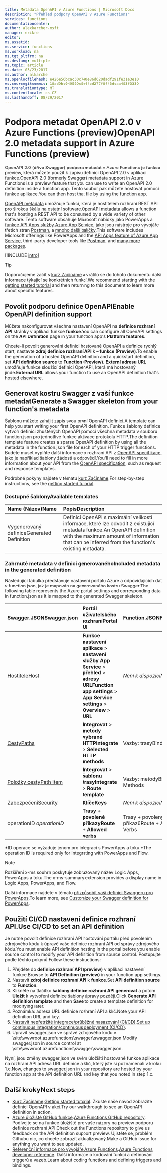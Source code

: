 ```yaml
---
title: Metadata OpenAPI v Azure Functions | Microsoft Docs
description: "Přehled podpory OpenAPI v Azure Functions"
services: functions
documentationcenter: 
author: alexkarcher-msft
manager: erikre
editor: 
ms.assetid: 
ms.service: functions
ms.workload: na
ms.tgt_pltfrm: na
ms.devlang: multiple
ms.topic: article
ms.date: 03/23/2017
ms.author: alkarche
ms.openlocfilehash: e426e56bcac30c740e86d620dadf291fe31e3e10
ms.sourcegitcommit: 18ad9bc049589c8e44ed277f8f43dcaa483f3339
ms.translationtype: MT
ms.contentlocale: cs-CZ
ms.lasthandoff: 08/29/2017
---
```

# <a name="openapi-20-metadata-support-in-azure-functions-preview"></a><span data-ttu-id="ecd11-103">Podpora metadat OpenAPI 2.0 v Azure Functions (preview)</span><span class="sxs-lookup"><span data-stu-id="ecd11-103">OpenAPI 2.0 metadata support in Azure Functions (preview)</span></span>
<span data-ttu-id="ecd11-104">OpenAPI 2.0 (dříve Swagger) podpora metadat v Azure Functions je funkce preview, která můžete použít k zápisu definici OpenAPI 2.0 v aplikaci funkce.</span><span class="sxs-lookup"><span data-stu-id="ecd11-104">OpenAPI 2.0 (formerly Swagger) metadata support in Azure Functions is a preview feature that you can use to write an OpenAPI 2.0 definition inside a function app.</span></span> <span data-ttu-id="ecd11-105">Tento soubor pak můžete hostovat pomocí funkce aplikace.</span><span class="sxs-lookup"><span data-stu-id="ecd11-105">You can then host that file by using the function app.</span></span>

<span data-ttu-id="ecd11-106">[OpenAPI metadata](http://swagger.io/) umožňuje funkci, která je hostitelem rozhraní REST API pro širokou škálu na ostatní software.</span><span class="sxs-lookup"><span data-stu-id="ecd11-106">[OpenAPI metadata](http://swagger.io/) allows a function that's hosting a REST API to be consumed by a wide variety of other software.</span></span> <span data-ttu-id="ecd11-107">Tento software obsahuje Microsoft nabídky jako PowerApps a [funkce API Apps služby Azure App Service](https://docs.microsoft.com/azure/app-service-api/app-service-api-dotnet-get-started#a-idcodegena-generate-client-code-for-the-data-tier), jako jsou nástroje pro vývojáře třetích stran [Postman](https://www.getpostman.com/docs/importing_swagger), a [mnoho další balíčky](http://swagger.io/tools/).</span><span class="sxs-lookup"><span data-stu-id="ecd11-107">This software includes Microsoft offerings like PowerApps and the [API Apps feature of Azure App Service](https://docs.microsoft.com/azure/app-service-api/app-service-api-dotnet-get-started#a-idcodegena-generate-client-code-for-the-data-tier), third-party developer tools like [Postman](https://www.getpostman.com/docs/importing_swagger), and [many more packages](http://swagger.io/tools/).</span></span>

[!INCLUDE [intro](../../includes/functions-bindings-intro.md)]

>[!TIP]
><span data-ttu-id="ecd11-108">Doporučujeme začít s [kurz Začínáme](./functions-api-definition-getting-started.md) a vrátilo se do tohoto dokumentu další informace týkající se konkrétních funkcí.</span><span class="sxs-lookup"><span data-stu-id="ecd11-108">We recommend starting with the [getting started tutorial](./functions-api-definition-getting-started.md) and then returning to this document to learn more about specific features.</span></span>

## <span data-ttu-id="ecd11-109"><a name="enable"></a>Povolit podporu definice OpenAPI</span><span class="sxs-lookup"><span data-stu-id="ecd11-109"><a name="enable"></a>Enable OpenAPI definition support</span></span>
<span data-ttu-id="ecd11-110">Můžete nakonfigurovat všechna nastavení OpenAPI na **definice rozhraní API** stránky v aplikaci funkce **funkce**.</span><span class="sxs-lookup"><span data-stu-id="ecd11-110">You can configure all OpenAPI settings on the **API Definition** page in your function app's **Platform features**.</span></span>

<span data-ttu-id="ecd11-111">Chcete-li povolit generování definici hostované OpenAPI a definice rychlý start, nastavte **zdroj definice rozhraní API** k **– funkce (Preview)**.</span><span class="sxs-lookup"><span data-stu-id="ecd11-111">To enable the generation of a hosted OpenAPI definition and a quickstart definition, set **API definition source** to **Function (Preview)**.</span></span> <span data-ttu-id="ecd11-112">**Externí adresu URL** umožňuje funkce sloužící definici OpenAPI, která má hostovaný jinde.</span><span class="sxs-lookup"><span data-stu-id="ecd11-112">**External URL** allows your function to use an OpenAPI definition that's hosted elsewhere.</span></span>

## <span data-ttu-id="ecd11-113"><a name="generate-definition"></a>Generovat kostru Swagger z vaší funkce metadat</span><span class="sxs-lookup"><span data-stu-id="ecd11-113"><a name="generate-definition"></a>Generate a Swagger skeleton from your function's metadata</span></span>
<span data-ttu-id="ecd11-114">Šablonu můžete zahájit zápis svou první OpenAPI definici.</span><span class="sxs-lookup"><span data-stu-id="ecd11-114">A template can help you start writing your first OpenAPI definition.</span></span> <span data-ttu-id="ecd11-115">Funkce šablony definice vytvoří definici zhuštěných OpenAPI pomocí všechna metadata v souboru function.json pro jednotlivé funkce aktivace protokolu HTTP.</span><span class="sxs-lookup"><span data-stu-id="ecd11-115">The definition template feature creates a sparse OpenAPI definition by using all the metadata in the function.json file for each of your HTTP trigger functions.</span></span> <span data-ttu-id="ecd11-116">Budete muset vyplňte další informace o rozhraní API z [OpenAPI specifikace](http://swagger.io/specification/), jako je například šablony žádostí a odpovědí.</span><span class="sxs-lookup"><span data-stu-id="ecd11-116">You'll need to fill in more information about your API from the [OpenAPI specification](http://swagger.io/specification/), such as request and response templates.</span></span>

<span data-ttu-id="ecd11-117">Podrobné pokyny najdete v tématu [kurz Začínáme](./functions-api-definition-getting-started.md).</span><span class="sxs-lookup"><span data-stu-id="ecd11-117">For step-by-step instructions, see the [getting started tutorial](./functions-api-definition-getting-started.md).</span></span>

### <span data-ttu-id="ecd11-118"><a name="templates"></a>Dostupné šablony</span><span class="sxs-lookup"><span data-stu-id="ecd11-118"><a name="templates"></a>Available templates</span></span>

|<span data-ttu-id="ecd11-119">Name (Název)</span><span class="sxs-lookup"><span data-stu-id="ecd11-119">Name</span></span>| <span data-ttu-id="ecd11-120">Popis</span><span class="sxs-lookup"><span data-stu-id="ecd11-120">Description</span></span> |
|:-----|:-----|
|<span data-ttu-id="ecd11-121">Vygenerovaný definice</span><span class="sxs-lookup"><span data-stu-id="ecd11-121">Generated Definition</span></span>|<span data-ttu-id="ecd11-122">Definici OpenAPI s maximální velikostí informace, které lze odvodit z existující metadata funkce.</span><span class="sxs-lookup"><span data-stu-id="ecd11-122">An OpenAPI definition with the maximum amount of information that can be inferred from the function's existing metadata.</span></span>|

### <span data-ttu-id="ecd11-123"><a name="quickstart-details"></a>Zahrnuté metadata v definici generovaného</span><span class="sxs-lookup"><span data-stu-id="ecd11-123"><a name="quickstart-details"></a>Included metadata in the generated definition</span></span>

<span data-ttu-id="ecd11-124">Následující tabulka představuje nastavení portálu Azure a odpovídajících dat v function.json, jak je mapován na generovaného kostru Swagger.</span><span class="sxs-lookup"><span data-stu-id="ecd11-124">The following table represents the Azure portal settings and corresponding data in function.json as it is mapped to the generated Swagger skeleton.</span></span>

|<span data-ttu-id="ecd11-125">Swagger.JSON</span><span class="sxs-lookup"><span data-stu-id="ecd11-125">Swagger.json</span></span>|<span data-ttu-id="ecd11-126">Portál uživatelského rozhraní</span><span class="sxs-lookup"><span data-stu-id="ecd11-126">Portal UI</span></span>|<span data-ttu-id="ecd11-127">Function.JSON</span><span class="sxs-lookup"><span data-stu-id="ecd11-127">Function.json</span></span>|
|:----|:-----|:-----|
|[<span data-ttu-id="ecd11-128">Hostitele</span><span class="sxs-lookup"><span data-stu-id="ecd11-128">Host</span></span>](http://swagger.io/specification/#fixed-fields-15)|<span data-ttu-id="ecd11-129">**Funkce nastavení aplikace** > **nastavení služby App Service** > **přehled** > **adresy URL**</span><span class="sxs-lookup"><span data-stu-id="ecd11-129">**Function app settings** > **App Service settings** > **Overview** > **URL**</span></span>|<span data-ttu-id="ecd11-130">*Není k dispozici*</span><span class="sxs-lookup"><span data-stu-id="ecd11-130">*Not present*</span></span>
|[<span data-ttu-id="ecd11-131">Cesty</span><span class="sxs-lookup"><span data-stu-id="ecd11-131">Paths</span></span>](http://swagger.io/specification/#paths-object-29)|<span data-ttu-id="ecd11-132">**Integrovat** > **metody vybrané HTTP**</span><span class="sxs-lookup"><span data-stu-id="ecd11-132">**Integrate** > **Selected HTTP methods**</span></span>|<span data-ttu-id="ecd11-133">Vazby: trasy</span><span class="sxs-lookup"><span data-stu-id="ecd11-133">Bindings: Route</span></span>
|[<span data-ttu-id="ecd11-134">Položky cesty</span><span class="sxs-lookup"><span data-stu-id="ecd11-134">Path Item</span></span>](http://swagger.io/specification/#path-item-object-32)|<span data-ttu-id="ecd11-135">**Integrovat** > **šablonu trasy**</span><span class="sxs-lookup"><span data-stu-id="ecd11-135">**Integrate** > **Route template**</span></span>|<span data-ttu-id="ecd11-136">Vazby: metody</span><span class="sxs-lookup"><span data-stu-id="ecd11-136">Bindings: Methods</span></span>
|[<span data-ttu-id="ecd11-137">Zabezpečení</span><span class="sxs-lookup"><span data-stu-id="ecd11-137">Security</span></span>](http://swagger.io/specification/#security-scheme-object-112)|<span data-ttu-id="ecd11-138">**Klíče**</span><span class="sxs-lookup"><span data-stu-id="ecd11-138">**Keys**</span></span>|<span data-ttu-id="ecd11-139">*Není k dispozici*</span><span class="sxs-lookup"><span data-stu-id="ecd11-139">*Not present*</span></span>|
|<span data-ttu-id="ecd11-140">operationID *</span><span class="sxs-lookup"><span data-stu-id="ecd11-140">operationID*</span></span>|<span data-ttu-id="ecd11-141">**Trasy + povolené příkazy**</span><span class="sxs-lookup"><span data-stu-id="ecd11-141">**Route + Allowed verbs**</span></span>|<span data-ttu-id="ecd11-142">Trasy + povolených příkazů</span><span class="sxs-lookup"><span data-stu-id="ecd11-142">Route + Allowed Verbs</span></span>|

<span data-ttu-id="ecd11-143">\*ID operace se vyžaduje jenom pro integraci s PowerApps a toku.</span><span class="sxs-lookup"><span data-stu-id="ecd11-143">\*The operation ID is required only for integrating with PowerApps and Flow.</span></span>
> [!NOTE]
> <span data-ttu-id="ecd11-144">Rozšíření x-ms souhrn poskytuje zobrazovaný název Logic Apps, PowerApps a toku.</span><span class="sxs-lookup"><span data-stu-id="ecd11-144">The x-ms-summary extension provides a display name in Logic Apps, PowerApps, and Flow.</span></span>
>
> <span data-ttu-id="ecd11-145">Další informace najdete v tématu [přizpůsobit vaší definici Swaggeru pro PowerApps](https://powerapps.microsoft.com/tutorials/customapi-how-to-swagger/).</span><span class="sxs-lookup"><span data-stu-id="ecd11-145">To learn more, see [Customize your Swagger definition for PowerApps](https://powerapps.microsoft.com/tutorials/customapi-how-to-swagger/).</span></span>

## <span data-ttu-id="ecd11-146"><a name="CICD"></a>Použití CI/CD nastavení definice rozhraní API.</span><span class="sxs-lookup"><span data-stu-id="ecd11-146"><a name="CICD"></a>Use CI/CD to set an API definition</span></span>

 <span data-ttu-id="ecd11-147">Je nutné povolit definice rozhraní API hostování portálu před povolením zdrojového kódu k úpravě vaše definice rozhraní API od správy zdrojového kódu.</span><span class="sxs-lookup"><span data-stu-id="ecd11-147">You must enable API definition hosting in the portal before you enable source control to modify your API definition from source control.</span></span> <span data-ttu-id="ecd11-148">Postupujte podle těchto pokynů:</span><span class="sxs-lookup"><span data-stu-id="ecd11-148">Follow these instructions:</span></span>

1. <span data-ttu-id="ecd11-149">Přejděte do **definice rozhraní API (preview)** v aplikaci nastavení funkce.</span><span class="sxs-lookup"><span data-stu-id="ecd11-149">Browse to **API Definition (preview)** in your function app settings.</span></span>
  1. <span data-ttu-id="ecd11-150">Nastavit **zdroj definice rozhraní API** k **funkce**.</span><span class="sxs-lookup"><span data-stu-id="ecd11-150">Set **API definition source** to **Function**.</span></span>
  1. <span data-ttu-id="ecd11-151">Klikněte na tlačítko **šablony definice rozhraní API generovat** a potom **Uložit** k vytvoření definice šablony úpravy později.</span><span class="sxs-lookup"><span data-stu-id="ecd11-151">Click **Generate API definition template** and then **Save** to create a template definition for modifying later.</span></span>
  1. <span data-ttu-id="ecd11-152">Poznámka: adresa URL definice rozhraní API a klíč.</span><span class="sxs-lookup"><span data-stu-id="ecd11-152">Note your API definition URL and key.</span></span>
1. <span data-ttu-id="ecd11-153">[Nastavit nepřetržité integrace/průběžné nasazování (CI/CD)](https://docs.microsoft.com/azure/azure-functions/functions-continuous-deployment#continuous-deployment-requirements).</span><span class="sxs-lookup"><span data-stu-id="ecd11-153">[Set up continuous integration/continuous deployment (CI/CD)](https://docs.microsoft.com/azure/azure-functions/functions-continuous-deployment#continuous-deployment-requirements).</span></span>
2. <span data-ttu-id="ecd11-154">Upravit swagger.json ve správě zdrojového kódu v \site\wwwroot\.azurefunctions\swagger\swagger.json.</span><span class="sxs-lookup"><span data-stu-id="ecd11-154">Modify swagger.json in source control at \site\wwwroot\.azurefunctions\swagger\swagger.json.</span></span>

<span data-ttu-id="ecd11-155">Nyní, jsou změny swagger.json ve svém úložišti hostované funkce aplikace na rozhraní API adresa URL definice a klíč, který jste si poznamenali v kroku 1.c.</span><span class="sxs-lookup"><span data-stu-id="ecd11-155">Now, changes to swagger.json in your repository are hosted by your function app at the API definition URL and key that you noted in step 1.c.</span></span>

## <a name="next-steps"></a><span data-ttu-id="ecd11-156">Další kroky</span><span class="sxs-lookup"><span data-stu-id="ecd11-156">Next steps</span></span>
* <span data-ttu-id="ecd11-157">[Kurz Začínáme](functions-api-definition-getting-started.md).</span><span class="sxs-lookup"><span data-stu-id="ecd11-157">[Getting started tutorial](functions-api-definition-getting-started.md).</span></span> <span data-ttu-id="ecd11-158">Zkuste naše návod zobrazíte definici OpenAPI v akci.</span><span class="sxs-lookup"><span data-stu-id="ecd11-158">Try our walkthrough to see an OpenAPI definition in action.</span></span>
* <span data-ttu-id="ecd11-159">[Azure úložiště GitHub funkce](https://github.com/Azure/Azure-Functions/).</span><span class="sxs-lookup"><span data-stu-id="ecd11-159">[Azure Functions GitHub repository](https://github.com/Azure/Azure-Functions/).</span></span> <span data-ttu-id="ecd11-160">Podívejte se na funkce úložiště pro vaše názory na preview podporu definice rozhraní API.</span><span class="sxs-lookup"><span data-stu-id="ecd11-160">Check out the Functions repository to give us feedback on the API definition support preview.</span></span> <span data-ttu-id="ecd11-161">Ujistěte se, problém Githubu nic, co chcete zobrazit aktualizovaný.</span><span class="sxs-lookup"><span data-stu-id="ecd11-161">Make a GitHub issue for anything you want to see updated.</span></span>
* <span data-ttu-id="ecd11-162">[Referenční informace pro vývojáře Azure Functions](functions-reference.md).</span><span class="sxs-lookup"><span data-stu-id="ecd11-162">[Azure Functions developer reference](functions-reference.md).</span></span> <span data-ttu-id="ecd11-163">Další informace o kódování funkcí a definování triggerů a vazeb.</span><span class="sxs-lookup"><span data-stu-id="ecd11-163">Learn about coding functions and defining triggers and bindings.</span></span>
